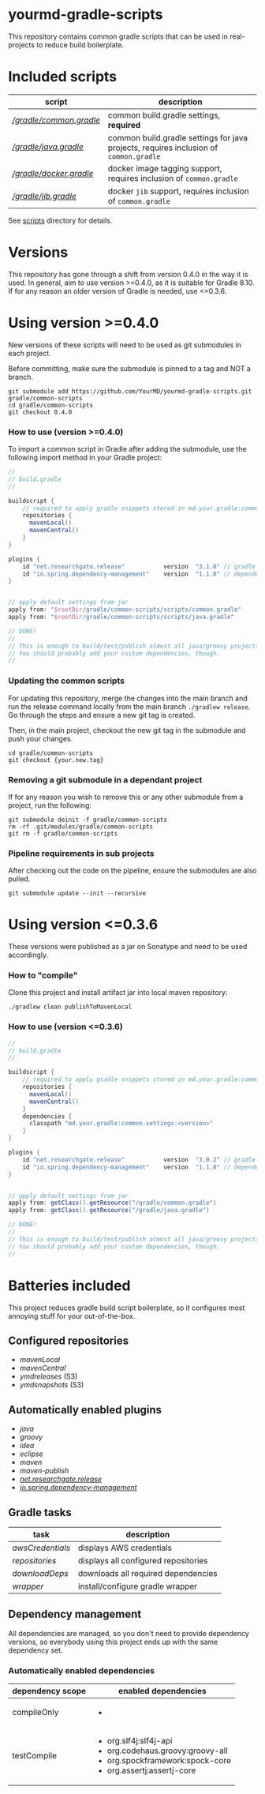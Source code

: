 # yourmd-gradle-scripts

This repository contains common gradle scripts that can be used
in real-projects to reduce build boilerplate.

# Included scripts

| script                                                            | description                                                                          |
|-------------------------------------------------------------------|--------------------------------------------------------------------------------------|
| [*/gradle/common.gradle*](scripts/common.gradle) | common build.gradle settings, **required**                                           |
| [*/gradle/java.gradle*](scripts/java.gradle)     | common build.gradle settings for java projects, requires inclusion of `common.gradle` |
| [*/gradle/docker.gradle*](scripts/docker.gradle) | docker image tagging support, requires inclusion of `common.gradle`                  |
| [*/gradle/jib.gradle*](scripts/jib.gradle)       | docker `jib` support, requires inclusion of `common.gradle`               |

See [scripts](scripts) directory for details.

# Versions

This repository has gone through a shift from version 0.4.0 in the way it is used. 
In general, aim to use version >=0.4.0, as it is suitable for Gradle 8.10.
If for any reason an older version of Gradle is needed, use <=0.3.6.

# Using version >=0.4.0

New versions of these scripts will need to be used as git submodules in each project. 

Before committing, make sure the submodule is pinned to a tag and NOT a branch.

```
git submodule add https://github.com/YourMD/yourmd-gradle-scripts.git gradle/common-scripts
cd gradle/common-scripts
git checkout 0.4.0
```

### How to use (version >=0.4.0)

To import a common script in Gradle after adding the submodule, use the following import method
in your Gradle project:


```gradle
//
// build.gradle
//

buildscript {
    // required to apply gradle snippets stored in md.your.gradle:common-settings jar
    repositories {
      mavenLocal()
      mavenCentral()
    }
}

plugins {
    id "net.researchgate.release"           version  "3.1.0" // gradle release plugin (required)
    id "io.spring.dependency-management"    version  "1.1.0" // dependency management plugin (required)
}


// apply default settings from jar
apply from: "$rootDir/gradle/common-scripts/scripts/common.gradle"
apply from: "$rootDir/gradle/common-scripts/scripts/java.gradle"

// DONE!
//
// This is enough to build/test/publish almost all java/groovy projects :)
// You should probably add your custom dependencies, though. 
// 

```

### Updating the common scripts 

For updating this repository, merge the changes into the main branch and run the release command
locally from the main branch `./gradlew release`. Go through the steps and ensure a new git tag is created. 

Then, in the main project, checkout the new git tag in the submodule and push your changes.

```
cd gradle/common-scripts
git checkout {your.new.tag}
```

### Removing a git submodule in a dependant project

If for any reason you wish to remove this or any other submodule from a project, run the following:

```
git submodule deinit -f gradle/common-scripts
rm -rf .git/modules/gradle/common-scripts
git rm -f gradle/common-scripts
```

### Pipeline requirements in sub projects

After checking out the code on the pipeline, ensure the submodules are also pulled. 

```
git submodule update --init --recursive
```

# Using version <=0.3.6 

These versions were published as a jar on Sonatype and need to be used accordingly.

### How to "compile"

Clone this project and install artifact jar into local maven repository:

```
./gradlew clean publishToMavenLocal
```

### How to use (version <=0.3.6)

```gradle
//
// build.gradle
//

buildscript {
    // required to apply gradle snippets stored in md.your.gradle:common-settings jar
    repositories {
      mavenLocal()
      mavenCentral()
    }
    dependencies {
      classpath "md.your.gradle:common-settings:<version>"
    }
}

plugins {
    id "net.researchgate.release"           version  "3.0.2" // gradle release plugin (required)
    id "io.spring.dependency-management"    version  "1.1.0" // dependency management plugin (required)
}


// apply default settings from jar
apply from: getClass().getResource("/gradle/common.gradle")
apply from: getClass().getResource("/gradle/java.gradle")

// DONE!
//
// This is enough to build/test/publish almost all java/groovy projects :)
// You should probably add your custom dependencies, though. 
// 

```

# Batteries included

This project reduces gradle build script boilerplate, so it configures
most annoying stuff for your out-of-the-box.

## Configured repositories

* *mavenLocal*
* *mavenCentral*
* *ymdreleases* (S3)
* *ymdsnapshots* (S3)

## Automatically enabled plugins

* *java*
* *groovy*
* *idea*
* *eclipse*
* *maven*
* *maven-publish*
* [*net.researchgate.release*](https://github.com/researchgate/gradle-release)
* [*io.spring.dependency-management*](https://github.com/spring-gradle-plugins/dependency-management-plugin)

## Gradle tasks

| task | description |
|---|---|
|*awsCredentials*| displays AWS credentials |
|*repositories*| displays all configured repositories|
|*downloadDeps*| downloads all required dependencies|
|*wrapper*| install/configure gradle wrapper|

## Dependency management

All dependencies are managed, so you don't need to provide dependency versions,
so everybody using this project ends up with the same dependency set.

### Automatically enabled dependencies

| dependency scope | enabled dependencies|
|---|---|
|compileOnly|<ul><li></li></ul>|
|testCompile|<ul><li>org.slf4j:slf4j-api</li><li>org.codehaus.groovy:groovy-all</li><li>org.spockframework:spock-core</li><li>org.assertj:assertj-core</li></ul>|
